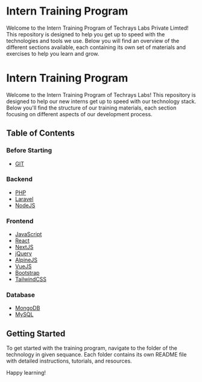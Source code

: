 # Intern Training Program

Welcome to the Intern Training Program of Techrays Labs Private Limted! This repository is designed to help you get up to speed with the technologies and tools we use. Below you will find an overview of the different sections available, each containing its own set of materials and exercises to help you learn and grow.

# Intern Training Program

Welcome to the Intern Training Program of Techrays Labs! This repository is designed to help our new interns get up to speed with our technology stack. Below you'll find the structure of our training materials, each section focusing on different aspects of our development process.

## Table of Contents

### Before Starting

- [GIT](GIT)

### Backend

- [PHP](Backend/PHP)
- [Laravel](Backend/Laravel)
- [NodeJS](Backend/NodeJS)

### Frontend

- [JavaScript](Frontend/JavaScript)
- [React](Frontend/React)
- [NextJS](Frontend/NextJS)
- [jQuery](Frontend/jQuery)
- [AlpineJS](Frontend/AlpineJS)
- [VueJS](Frontend/VueJS)
- [Bootstrap](Frontend/Bootstrap)
- [TailwindCSS](Frontend/TailwindCSS)

### Database

- [MongoDB](Database/MongoDB)
- [MySQL](Database/MySQL)

## Getting Started

To get started with the training program, navigate to the folder of the technology in given sequance. Each folder contains its own README file with detailed instructions, tutorials, and resources.

Happy learning!
